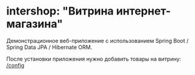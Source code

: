 # intershop: "Витрина интернет-магазина"

Демонстрационное веб-приложение с использованием Spring Boot / Spring Data JPA / Hibernate ORM.

После установки приложения нужно добавить товары на витрину:
[/config](http://localhost:8085/config)
